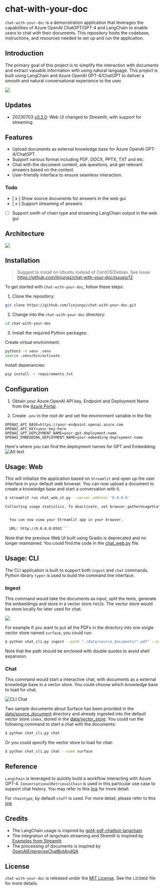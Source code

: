 # chat-with-your-doc

`chat-with-your-doc` is a demonstration application that leverages the capabilities of Azure OpenAI ChatGPT/GPT-4 and LangChain to enable users to chat with their documents. This repository hosts the codebase, instructions, and resources needed to set up and run the application.

## Introduction

The primary goal of this project is to simplify the interaction with documents and extract valuable information with using natural language. This project is built using LangChain and Azure OpenAI GPT-4/ChatGPT to deliver a smooth and natural conversational experience to the user.

![](static/web_ui.png)

## Updates

- 20230703 [v0.3.0](https://github.com/linjungz/chat-with-your-doc/releases/tag/v0.3.0): Web UI changed to Streamlit, with support for streaming

## Features

- Upload documents as external knowledge base for Azure OpenAI GPT-4/ChatGPT.
- Support various format including PDF, DOCX, PPTX, TXT and etc.
- Chat with the document content, ask questions, and get relevant answers based on the context.
- User-friendly interface to ensure seamless interaction.

### Todo
- [ x ] Show source documents for answers in the web gui
- [ x ] Support streaming of answers
- [ ] Support swith of chain type and streaming LangChain output in the web gui

## Architecture

![](./static/architecture.png)

## Installation

> Suggest to install on Ubuntu instead of CentOS/Debian. See Issue https://github.com/linjungz/chat-with-your-doc/issues/12

To get started with `Chat-with-your-doc`, follow these steps:

1. Clone the repository:

```bash
git clone https://github.com/linjungz/chat-with-your-doc.git
```

2. Change into the `chat-with-your-doc` directory:

```bash
cd chat-with-your-doc
```

3. Install the required Python packages:

Create virtual environment:

```bash
python3 -m venv .venv
source .venv/bin/activate
```

Install depenancies:

```bash
pip install -r requirements.txt
```

## Configuration

1. Obtain your Azure OpenAI API key, Endpoint and Deployment Name from the [Azure Portal](https://portal.azure.com/).

2. Create `.env` in the root dir and set the environment variable in the file:

```
OPENAI_API_BASE=https://your-endpoint.openai.azure.com
OPENAI_API_KEY=your-key-here
OPENAI_GPT_DEPLOYMENT_NAME=your-gpt-deployment-name
OPENAI_EMBEDDING_DEPLOYMENT_NAME=your-embedding-deployment-name
```
Here's where you can find the deployment names for GPT and Embedding:
![Alt text](./static/deployment.png)

## Usage: Web

This will initialize the application based on `Streamlit` and open up the user interface in your default web browser. You can now upload a document to create a knowledge base and start a conversation with it.

```bash
$ streamlit run chat_web_st.py --server.address '0.0.0.0'

Collecting usage statistics. To deactivate, set browser.gatherUsageStats to False.


  You can now view your Streamlit app in your browser.

  URL: http://0.0.0.0:8501```
```

Note that the previous Web UI built using Gradio is deprecated and no longer maintained. You could find the code in the [chat_web.py](chat_web.py) file.

## Usage: CLI

The CLI application is built to support both `ingest` and `chat` commands. Python library `typer` is used to build the command line interface.

### **Ingest**

This command would take the documents as input, split the texts, generate the embeddings and store in a vector store `FAISS`. The vector store would be store locally for later used for chat.

![](./static/cli_ingest.png)

For example if you want to put all the PDFs in the directory into one single vector store named `surface`, you could run:
    
```bash
$ python chat_cli.py ingest --path "./data/source_documents/*.pdf" --name surface
```
Note that the path should be enclosed with double quotes to avoid shell expansion.

### **Chat**

This command would start a interactive chat, with documents as a external knowledge base in a vector store. You could choose which knowledge base to load for chat. 

![CLI Chat](./static/cli_chat.png)

Two sample documents about Surface has been provided in the [data/source_document](data/source_documents) directory and already ingested into the default vector store `index`, stored in the [data/vector_store](data/vector_store). You could run the following command to start a chat with the documents:

```bash
$ python chat_cli.py chat
```

Or you could specify the vector store to load for chat:

```bash
$ python chat_cli.py chat --name surface
```

## Reference

`Langchain` is leveraged to quickly build a workflow interacting with Azure GPT-4. `ConversationalRetrievalChain` is used in this particular use case to support chat history. You may refer to this [link](https://python.langchain.com/en/latest/modules/chains/index_examples/chat_vector_db.html) for more detail.

For `chaintype`, by default `stuff` is used. For more detail, please refer to this [link](https://docs.langchain.com/docs/components/chains/index_related_chains)

## Credits

- The LangChain usage is inspired by [gpt4-pdf-chatbot-langchain](https://github.com/mayooear/gpt4-pdf-chatbot-langchain)
- The integration of langchain streaming and Stremlit is inspired by [Examples from Streamlit](https://github.com/streamlit/llm-examples)
- The processing of documents is inspired by [OpenAIEnterpriseChatBotAndQA](https://github.com/RicZhou-MS/OpenAIEnterpriseChatBotAndQA)

## License

`chat-with-your-doc` is released under the [MIT License](LICENSE). See the `LICENSE` file for more details.

